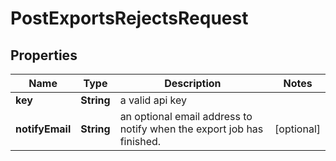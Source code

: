 

# PostExportsRejectsRequest


## Properties

| Name | Type | Description | Notes |
|------------ | ------------- | ------------- | -------------|
|**key** | **String** | a valid api key |  |
|**notifyEmail** | **String** | an optional email address to notify when the export job has finished. |  [optional] |



